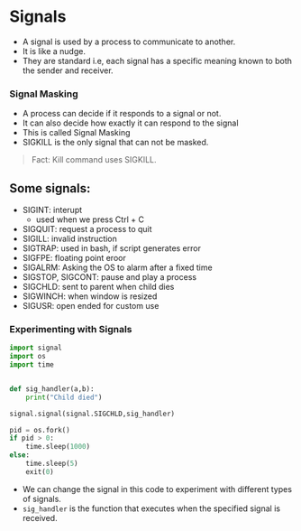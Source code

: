 # Signals
 - A signal is used by a process to communicate to another.
 - It is like a nudge.
 - They are standard i.e, each signal has a specific meaning known to both the sender and receiver.

 ### Signal Masking

 - A process can decide if it responds to a signal or not.
 - It can also decide how exactly it can respond to the signal
 - This is called Signal Masking
 - SIGKILL is the only signal that can not be masked.

 >Fact: Kill command uses SIGKILL. 

 ## Some signals:
 
- SIGINT: interupt
    - used when we press Ctrl + C
- SIGQUIT: request a process to quit
- SIGILL: invalid instruction
- SIGTRAP: used in bash, if script generates error
- SIGFPE: floating point eroor
- SIGALRM: Asking the OS to alarm after a fixed time
- SIGSTOP, SIGCONT: pause and play a process
- SIGCHLD: sent to parent when child dies
- SIGWINCH: when window is resized
- SIGUSR: open ended for custom use


### Experimenting with Signals

```py
import signal
import os
import time


def sig_handler(a,b):
    print("Child died")

signal.signal(signal.SIGCHLD,sig_handler)

pid = os.fork()
if pid > 0:
    time.sleep(1000)
else:
    time.sleep(5)
    exit(0)
```
- We can change the signal in this code to experiment with different types of signals.
- `sig_handler` is the function that executes when the specified signal is received.
